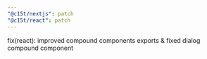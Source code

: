 ```yaml
---
"@c15t/nextjs": patch
"@c15t/react": patch
---
```


fix(react): improved compound components exports & fixed dialog compound component
